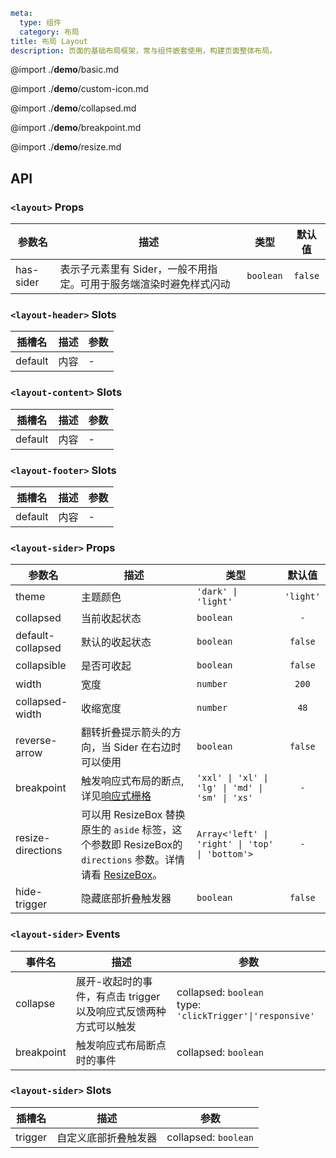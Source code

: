 ```yaml
meta:
  type: 组件
  category: 布局
title: 布局 Layout
description: 页面的基础布局框架，常与组件嵌套使用，构建页面整体布局。
```

@import ./__demo__/basic.md

@import ./__demo__/custom-icon.md

@import ./__demo__/collapsed.md

@import ./__demo__/breakpoint.md

@import ./__demo__/resize.md

## API


### `<layout>` Props

|参数名|描述|类型|默认值|
|---|---|---|:---:|
|has-sider|表示子元素里有 Sider，一般不用指定。可用于服务端渲染时避免样式闪动|`boolean`|`false`|




### `<layout-header>` Slots

|插槽名|描述|参数|
|---|:---:|---|
|default|内容|-|




### `<layout-content>` Slots

|插槽名|描述|参数|
|---|:---:|---|
|default|内容|-|




### `<layout-footer>` Slots

|插槽名|描述|参数|
|---|:---:|---|
|default|内容|-|




### `<layout-sider>` Props

|参数名|描述|类型|默认值|
|---|---|---|:---:|
|theme|主题颜色|`'dark' \| 'light'`|`'light'`|
|collapsed|当前收起状态|`boolean`|`-`|
|default-collapsed|默认的收起状态|`boolean`|`false`|
|collapsible|是否可收起|`boolean`|`false`|
|width|宽度|`number`|`200`|
|collapsed-width|收缩宽度|`number`|`48`|
|reverse-arrow|翻转折叠提示箭头的方向，当 Sider 在右边时可以使用|`boolean`|`false`|
|breakpoint|触发响应式布局的断点, 详见[响应式栅格](/vue/component/grid)|`'xxl' \| 'xl' \| 'lg' \| 'md' \| 'sm' \| 'xs'`|`-`|
|resize-directions|可以用 ResizeBox 替换原生的 `aside` 标签，这个参数即 ResizeBox的 `directions` 参数。详情请看 [ResizeBox](/vue/component/resize-box)。|`Array<'left' \| 'right' \| 'top' \| 'bottom'>`|`-`|
|hide-trigger|隐藏底部折叠触发器|`boolean`|`false`|
### `<layout-sider>` Events

|事件名|描述|参数|
|---|---|---|
|collapse|展开-收起时的事件，有点击 trigger 以及响应式反馈两种方式可以触发|collapsed: `boolean`<br>type: `'clickTrigger'\|'responsive'`|
|breakpoint|触发响应式布局断点时的事件|collapsed: `boolean`|
### `<layout-sider>` Slots

|插槽名|描述|参数|
|---|:---:|---|
|trigger|自定义底部折叠触发器|collapsed: `boolean`|


